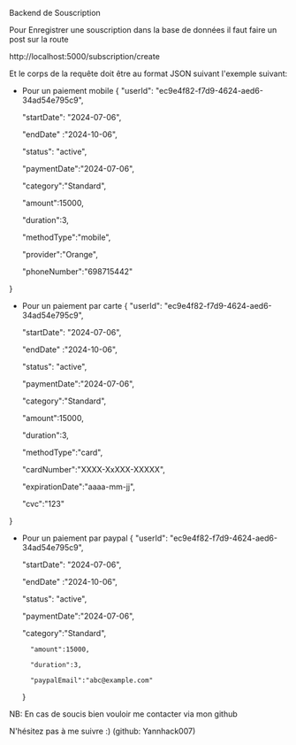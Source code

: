 Backend de Souscription

Pour Enregistrer une souscription dans la base de données il faut faire un post sur la route

http://localhost:5000/subscription/create

Et le corps de la requête doit être au format JSON suivant l'exemple suivant:

- Pour un paiement mobile
    {
   "userId": "ec9e4f82-f7d9-4624-aed6-34ad54e795c9",

   "startDate": "2024-07-06",

   "endDate" :"2024-10-06",
   
   "status": "active",
   
  "paymentDate":"2024-07-06",

   "category":"Standard",

    "amount":15000,

    "duration":3,

    "methodType":"mobile",

    "provider":"Orange",
    
    "phoneNumber":"698715442"
   
}

- Pour un paiement par carte
{
   "userId": "ec9e4f82-f7d9-4624-aed6-34ad54e795c9",

   "startDate": "2024-07-06",

   "endDate" :"2024-10-06",
   
   "status": "active",
   
  "paymentDate":"2024-07-06",

   "category":"Standard",

    "amount":15000,

    "duration":3,

    "methodType":"card",

    "cardNumber":"XXXX-XxXXX-XXXXX",
    
    "expirationDate":"aaaa-mm-jj",

    "cvc":"123"
   
}

- Pour un paiement par paypal
    {
    "userId": "ec9e4f82-f7d9-4624-aed6-34ad54e795c9",

    "startDate": "2024-07-06",

    "endDate" :"2024-10-06",
    
    "status": "active",
    
    "paymentDate":"2024-07-06",

    "category":"Standard",

        "amount":15000,

        "duration":3,

        "paypalEmail":"abc@example.com"
    }

NB: En cas de soucis bien vouloir me contacter via mon github

N'hésitez pas à me suivre :) (github: Yannhack007) 